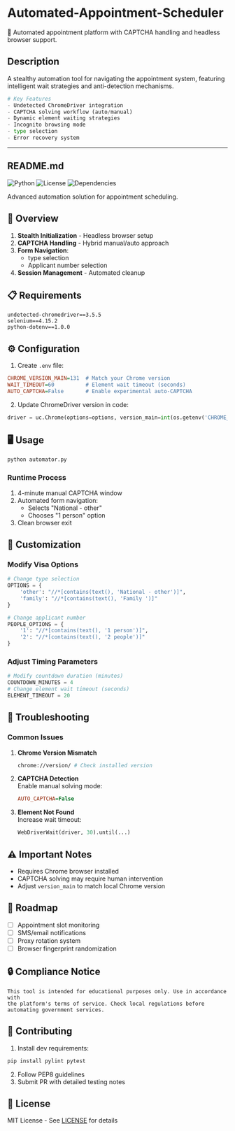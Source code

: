 # Automated-Appointment-Scheduler
🤖 Automated appointment platform with CAPTCHA handling and headless browser support.
## Description  
A stealthy automation tool for navigating the appointment system, featuring intelligent wait strategies and anti-detection mechanisms.

```python
# Key Features
- Undetected ChromeDriver integration
- CAPTCHA solving workflow (auto/manual)
- Dynamic element waiting strategies
- Incognito browsing mode
- type selection
- Error recovery system
```

---

## README.md

![Python](https://img.shields.io/badge/Python-3.10%2B-blue)
![License](https://img.shields.io/badge/License-MIT-green)
![Dependencies](https://img.shields.io/badge/dependencies-undetected__chromedriver%20|%20selenium-orange)

Advanced automation solution for appointment scheduling.

## 🚀 Overview

1. **Stealth Initialization** - Headless browser setup
2. **CAPTCHA Handling** - Hybrid manual/auto approach
3. **Form Navigation**:
   - type selection
   - Applicant number selection
4. **Session Management** - Automated cleanup


## 📋 Requirements
```text
undetected-chromedriver==3.5.5
selenium==4.15.2
python-dotenv==1.0.0
```

## ⚙️ Configuration
1. Create `.env` file:
```ini
CHROME_VERSION_MAIN=131  # Match your Chrome version
WAIT_TIMEOUT=60          # Element wait timeout (seconds)
AUTO_CAPTCHA=False       # Enable experimental auto-CAPTCHA
```

2. Update ChromeDriver version in code:
```python
driver = uc.Chrome(options=options, version_main=int(os.getenv('CHROME_VERSION_MAIN', 131)))
```

## 🖥️ Usage
```bash
python automator.py
```

### Runtime Process
1. 4-minute manual CAPTCHA window
2. Automated form navigation:
   - Selects "National - other"
   - Chooses "1 person" option
3. Clean browser exit

## 🔧 Customization

### Modify Visa Options
```python
# Change type selection
OPTIONS = {
    'other': "//*[contains(text(), 'National - other')]",
    'family': "//*[contains(text(), 'Family ')]"
}

# Change applicant number
PEOPLE_OPTIONS = {
    '1': "//*[contains(text(), '1 person')]",
    '2': "//*[contains(text(), '2 people')]"
}
```

### Adjust Timing Parameters
```python
# Modify countdown duration (minutes)
COUNTDOWN_MINUTES = 4
# Change element wait timeout (seconds)
ELEMENT_TIMEOUT = 20
```

## 🚨 Troubleshooting

### Common Issues
1. **Chrome Version Mismatch**  
   ```bash
   chrome://version/ # Check installed version
   ```

2. **CAPTCHA Detection**  
   Enable manual solving mode:
   ```ini
   AUTO_CAPTCHA=False
   ```

3. **Element Not Found**  
   Increase wait timeout:
   ```python
   WebDriverWait(driver, 30).until(...)
   ```

## ⚠️ Important Notes
- Requires Chrome browser installed
- CAPTCHA solving may require human intervention
- Adjust `version_main` to match local Chrome version

## 🌟 Roadmap
- [ ] Appointment slot monitoring
- [ ] SMS/email notifications
- [ ] Proxy rotation system
- [ ] Browser fingerprint randomization

## 🔒 Compliance Notice
```text
This tool is intended for educational purposes only. Use in accordance with 
the platform's terms of service. Check local regulations before 
automating government services.
```

## 🤝 Contributing
1. Install dev requirements:
```bash
pip install pylint pytest
```
2. Follow PEP8 guidelines
3. Submit PR with detailed testing notes

## 📜 License
MIT License - See [LICENSE](LICENSE) for details
```
